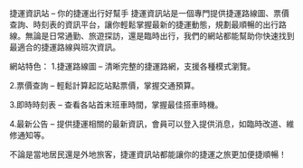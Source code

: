 捷運資訊站 – 你的捷運出行好幫手
捷運資訊站是一個專門提供捷運路線圖、票價查詢、時刻表的資訊平台，讓你輕鬆掌握最新的捷運動態，規劃最順暢的出行路線。無論是日常通勤、旅遊探訪，還是臨時出行，我們的網站都能幫助你快速找到最適合的捷運路線與班次資訊。

網站特色：
1.捷運路線圖 – 清晰完整的捷運路網，支援各種模式瀏覽。

2.票價查詢 – 輕鬆計算起訖站點票價，掌握交通預算。

3.即時時刻表 – 查看各站首末班車時間，掌握最佳搭車時機。

4.最新公告 – 提供捷運相關的最新資訊，會員可以登入提供消息，如臨時改道、維修通知等。

不論是當地居民還是外地旅客，捷運資訊站都能讓你的捷運之旅更加便捷順暢！
